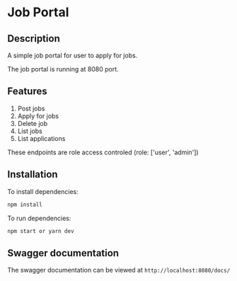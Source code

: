 # Job Portal

## Description

A simple job portal for user to apply for jobs.

The job portal is running at 8080 port.

## Features
1. Post jobs
2. Apply for jobs
3. Delete job
4. List jobs
5. List applications

These endpoints are role access controled (role: ['user', 'admin'])



## Installation

To install dependencies:
```bash
npm install
```

To run dependencies:
```bash
npm start or yarn dev
```

## Swagger documentation
The swagger documentation can be viewed at `http://localhost:8080/docs/`


